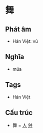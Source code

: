 # 舞

## Phát âm
* Hán Việt: vũ

## Nghĩa
* múa

## Tags
* Hán Việt

## Cấu trúc
* 舞 = [人](人.md) [舛](舛.md)

<script>window.HANZI_FIELD='舞';</script>